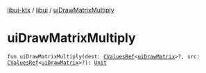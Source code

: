 [libui-ktx](../index.md) / [libui](index.md) / [uiDrawMatrixMultiply](./ui-draw-matrix-multiply.md)

# uiDrawMatrixMultiply

`fun uiDrawMatrixMultiply(dest: `[`CValuesRef`](../kotlinx.cinterop/-c-values-ref/index.md)`<`[`uiDrawMatrix`](ui-draw-matrix/index.md)`>?, src: `[`CValuesRef`](../kotlinx.cinterop/-c-values-ref/index.md)`<`[`uiDrawMatrix`](ui-draw-matrix/index.md)`>?): `[`Unit`](https://kotlinlang.org/api/latest/jvm/stdlib/kotlin/-unit/index.html)